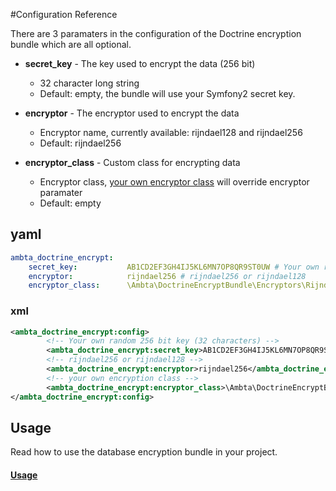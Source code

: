 #Configuration Reference

There are 3 paramaters in the configuration of the Doctrine encryption bundle which are all optional.

* **secret_key** - The key used to encrypt the data (256 bit)
    * 32 character long string
    * Default: empty, the bundle will use your Symfony2 secret key.

* **encryptor** - The encryptor used to encrypt the data
    * Encryptor name, currently available: rijndael128 and rijndael256
    * Default: rijndael256

* **encryptor_class** - Custom class for encrypting data
    * Encryptor class, [your own encryptor class](https://github.com/michaeldegroot/DoctrineEncryptBundle/blob/master/Resources/doc/custom_encryptor.md) will override encryptor paramater
    * Default: empty

## yaml

``` yaml
ambta_doctrine_encrypt:
    secret_key:           AB1CD2EF3GH4IJ5KL6MN7OP8QR9ST0UW # Your own random 256 bit key (32 characters)
    encryptor:            rijndael256 # rijndael256 or rijndael128
    encryptor_class:      \Ambta\DoctrineEncryptBundle\Encryptors\Rijndael256Encryptor # your own encryption class
```

### xml

``` xml
<ambta_doctrine_encrypt:config>
        <!-- Your own random 256 bit key (32 characters) -->
        <ambta_doctrine_encrypt:secret_key>AB1CD2EF3GH4IJ5KL6MN7OP8QR9ST0UW</ambta_doctrine_encrypt:secret_key>
        <!-- rijndael256 or rijndael128 -->
        <ambta_doctrine_encrypt:encryptor>rijndael256</ambta_doctrine_encrypt:encryptor>
        <!-- your own encryption class -->
        <ambta_doctrine_encrypt:encryptor_class>\Ambta\DoctrineEncryptBundle\Encryptors\Rijndael256Encryptor</ambta_doctrine_encrypt:encryptor_class>
</ambta_doctrine_encrypt:config>
```

## Usage

Read how to use the database encryption bundle in your project.

#### [Usage](https://github.com/michaeldegroot/DoctrineEncryptBundle/blob/master/Resources/doc/usage.md)
